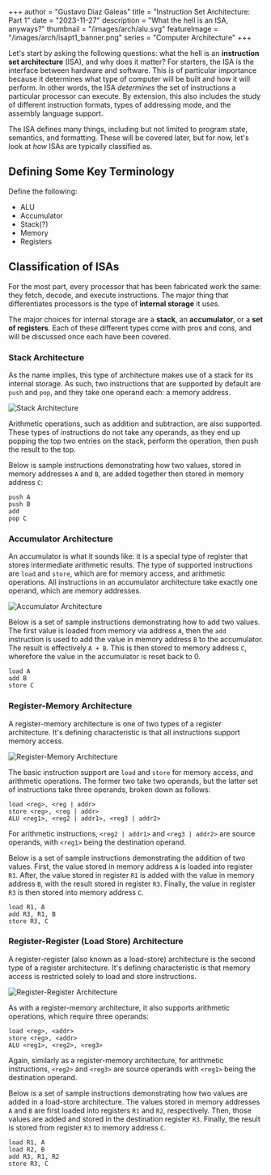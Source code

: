 +++
author = "Gustavo Diaz Galeas"
title = "Instruction Set Architecture: Part 1"
date = "2023-11-27"
description = "What the hell is an ISA, anyways?"
thumbnail = "/images/arch/alu.svg"
featureImage = "/images/arch/isapt1_banner.png"
series = "Computer Architecture"
+++

Let's start by asking the following questions: what the hell is an **instruction set architecture** (ISA), and why does it matter? For starters, the ISA is the interface between hardware and software. This is of particular importance because it determines what type of computer will be built and how it will perform. In other words, the ISA _determines_ the set of instructions a particular processor can execute. By extension, this also includes the study of different instruction formats, types of addressing mode, and the assembly language support.

The ISA defines many things, including but not limited to program state, semantics, and formatting. These will be covered later, but for now, let's look at _how_ ISAs are typically classified as.

## Defining Some Key Terminology

Define the following:

- ALU
- Accumulator
- Stack(?)
- Memory
- Registers

## Classification of ISAs

For the most part, every processor that has been fabricated work the same: they fetch, decode, and execute instructions. The major thing that differentiates processors is the type of **internal storage** it uses.

The major choices for internal storage are a **stack**, an **accumulator**, or a **set of registers**. Each of these different types come with pros and cons, and will be discussed once each have been covered.

### Stack Architecture

As the name implies, this type of architecture makes use of a stack for its internal storage. As such, two instructions that are supported by default are `push` and `pop`, and they take one operand each: a memory address.

![Stack Architecture](/images/arch/stack_arch.svg)

Arithmetic operations, such as addition and subtraction, are also supported. These types of instructions do not take any operands, as they end up popping the top two entries on the stack, perform the operation, then push the result to the top.

Below is sample instructions demonstrating how two values, stored in memory addresses `A` and `B`, are added together then stored in memory address `C`:

```
push A
push B
add
pop C
```

### Accumulator Architecture

An accumulator is what it sounds like: it is a special type of register that stores intermediate arithmetic results. The type of supported instructions are `load` and `store`, which are for memory access, and arithmetic operations. All instructions in an accumulator architecture take exactly one operand, which are memory addresses. 

![Accumulator Architecture](/images/arch/acc_arch.svg)

Below is a set of sample instructions demonstrating how to add two values. The first value is loaded from memory via address `A`, then the `add` instruction is used to add the value in memory address `B` to the accumulator. The result is effectively `A + B`. This is then stored to memory address `C`, wherefore the value in the accumulator is reset back to 0.


```
load A
add B
store C
```

### Register-Memory Architecture

A register-memory architecture is one of two types of a register architecture. It's defining characteristic is that all instructions support memory access.

![Register-Memory Architecture](/images/arch/reg-mem_arch.svg)

The basic instruction support are `load` and `store` for memory access, and arithmetic operations. The former two take two operands, but the latter set of instructions take three operands, broken down as follows:

```
load <reg>, <reg | addr>
store <reg>, <reg | addr>
ALU <reg1>, <reg2 | addr1>, <reg3 | addr2>
```

For arithmetic instructions, `<reg2 | addr1>` and `<reg3 | addr2>` are source operands, with `<reg1>` being the destination operand.

Below is a set of sample instructions demonstrating the addition of two values. First, the value stored in memory address `A` is loaded into register `R1`. After, the value stored in register `R1` is added with the value in memory address `B`, with the result stored in register `R3`. Finally, the value in register `R3` is then stored into memory address `C`.

```
load R1, A
add R3, R1, B
store R3, C
```

### Register-Register (Load Store) Architecture

A register-register (also known as a load-store) architecture is the second type of a register architecture. It's defining characteristic is that memory access is restricted solely to load and store instructions.

![Register-Register Architecture](/images/arch/reg-reg_arch.svg)

As with a register-memory architecture, it also supports arithmetic operations, which require three operands:

```
load <reg>, <addr>
store <reg>, <addr>
ALU <reg1>, <reg2>, <reg3>
```

Again, similarly as a register-memory architecture, for arithmetic instructions, `<reg2>` and `<reg3>` are source operands with `<reg1>` being the destination operand.

Below is a set of sample instructions demonstrating how two values are added in a load-store architecture. The values stored in memory addresses `A` and `B` are first loaded into registers `R1` and `R2`, respectively. Then, those values are added and stored in the destination register `R3`. Finally, the result is stored from register `R3` to memory address `C`.

```
load R1, A
load R2, B
add R3, R1, R2
store R3, C
```